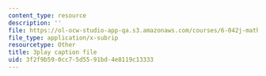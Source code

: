 ```yaml
---
content_type: resource
description: ''
file: https://ol-ocw-studio-app-qa.s3.amazonaws.com/courses/6-042j-mathematics-for-computer-science-spring-2015/3f2f9b590cc75d5591bd4e8119c13333_CWkh5kb4TGc.vtt
file_type: application/x-subrip
resourcetype: Other
title: 3play caption file
uid: 3f2f9b59-0cc7-5d55-91bd-4e8119c13333
---
```

